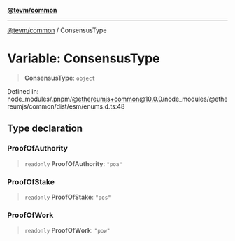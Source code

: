 [**@tevm/common**](../README.md)

***

[@tevm/common](../globals.md) / ConsensusType

# Variable: ConsensusType

> **ConsensusType**: `object`

Defined in: node\_modules/.pnpm/@ethereumjs+common@10.0.0/node\_modules/@ethereumjs/common/dist/esm/enums.d.ts:48

## Type declaration

### ProofOfAuthority

> `readonly` **ProofOfAuthority**: `"poa"`

### ProofOfStake

> `readonly` **ProofOfStake**: `"pos"`

### ProofOfWork

> `readonly` **ProofOfWork**: `"pow"`
